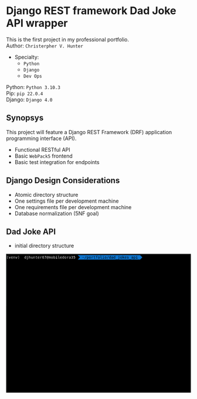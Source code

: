 # Django REST framework Dad Joke API wrapper

This is the first project in my professional portfolio. <br>
Author: ```Christerpher V. Hunter```<br>
 - Specialty: 
    - ```Python```
    - ```Django```
    - ```Dev Ops```
    
Python: ```Python 3.10.3``` <br>
Pip: ```pip 22.0.4``` <br>
Django: ```Django 4.0```<br>
  
## Synopsys

This project will feature a Django REST Framework (DRF) application programming interface (API).  
- Functional RESTful API
- Basic ```WebPack5``` frontend
- Basic test integration for endpoints

## Django Design Considerations

- Atomic directory structure
- One settings file per development machine
- One requirements file per development machine
- Database normalization (5NF goal)


## Dad Joke API


- initial directory structure

![](resources/img/dad_joke_dir_tree.gif)

